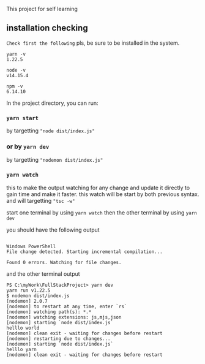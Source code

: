 This project for self learning 
## installation checking

`Check first the following` pls, be sure to be installed in the system.

```
yarn -v
1.22.5

node -v
v14.15.4

npm -v
6.14.10
```

In the project directory, you can run:

### `yarn start`

by targetting ` "node dist/index.js" `

### or by `yarn dev`

by targetting ` "nodemon dist/index.js" `

### `yarn watch`
this to make the output watching for any change and update it directly to gain time and make it faster.
this watch will be start by both previous syntax.
and will targetting `"tsc -w"`

start one terminal by using ` yarn watch ` then the other terminal by using ` yarn dev `

you should have the following output

```

Windows PowerShell
File change detected. Starting incremental compilation...

Found 0 errors. Watching for file changes.

```

and the other terminal output

```
PS C:\myWork\FullStackProject> yarn dev  
yarn run v1.22.5
$ nodemon dist/index.js
[nodemon] 2.0.7
[nodemon] to restart at any time, enter `rs`
[nodemon] watching path(s): *.*
[nodemon] watching extensions: js,mjs,json
[nodemon] starting `node dist/index.js`
helllo world
[nodemon] clean exit - waiting for changes before restart
[nodemon] restarting due to changes...
[nodemon] starting `node dist/index.js`
helllo yarn
[nodemon] clean exit - waiting for changes before restart
```



